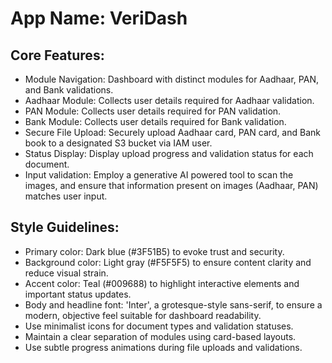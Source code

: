 # **App Name**: VeriDash

## Core Features:

- Module Navigation: Dashboard with distinct modules for Aadhaar, PAN, and Bank validations.
- Aadhaar Module: Collects user details required for Aadhaar validation.
- PAN Module: Collects user details required for PAN validation.
- Bank Module: Collects user details required for Bank validation.
- Secure File Upload: Securely upload Aadhaar card, PAN card, and Bank book to a designated S3 bucket via IAM user.
- Status Display: Display upload progress and validation status for each document.
- Input validation: Employ a generative AI powered tool to scan the images, and ensure that information present on images (Aadhaar, PAN) matches user input.

## Style Guidelines:

- Primary color: Dark blue (#3F51B5) to evoke trust and security.
- Background color: Light gray (#F5F5F5) to ensure content clarity and reduce visual strain.
- Accent color: Teal (#009688) to highlight interactive elements and important status updates.
- Body and headline font: 'Inter', a grotesque-style sans-serif, to ensure a modern, objective feel suitable for dashboard readability.
- Use minimalist icons for document types and validation statuses.
- Maintain a clear separation of modules using card-based layouts.
- Use subtle progress animations during file uploads and validations.